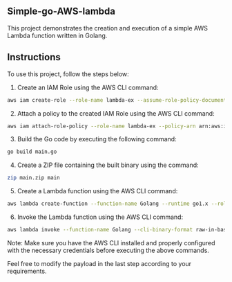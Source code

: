 ## Simple-go-AWS-lambda

This project demonstrates the creation and execution of a simple AWS Lambda function written in Golang.

## Instructions

To use this project, follow the steps below:

1. Create an IAM Role using the AWS CLI command:

```bash
aws iam create-role --role-name lambda-ex --assume-role-policy-document '{"Version": "2012-10-17","Statement":[{"Effect": "Allow", "Principal": {"Service": "lambda.amazonaws.com"}, "Action": "sts:AssumeRole"}]}'
```

2. Attach a policy to the created IAM Role using the AWS CLI command:

```bash
aws iam attach-role-policy --role-name lambda-ex --policy-arn arn:aws:iam::aws:policy/service-role/AWSLambdaBasicExecutionRole
```

3. Build the Go code by executing the following command:

```bash
go build main.go
```

4. Create a ZIP file containing the built binary using the command:

```bash
zip main.zip main
```

5. Create a Lambda function using the AWS CLI command:

```bash
aws lambda create-function --function-name Golang --runtime go1.x --role arn:aws:iam::036841205020:role/lambda-ex --handler main --zip-file fileb://main.zip
```

6. Invoke the Lambda function using the AWS CLI command:

```bash 
aws lambda invoke --function-name Golang --cli-binary-format raw-in-base64-out --payload '{"What is your name?": "Yash", "How old are you?": 19}' output.txt
```

Note: Make sure you have the AWS CLI installed and properly configured with the necessary credentials before executing the above commands.

Feel free to modify the payload in the last step according to your requirements.
